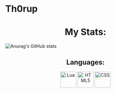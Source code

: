 # Th0rup

<h1 align="center">My Stats:</h1>

![Anurag's GitHub stats](https://github-readme-stats.vercel.app/api?username=Mathias-TC&theme=react&show_icons=true)

<h2 align="center">Languages:</h2>

<p align="center">
  <img src="https://i.imgur.com/n7aVKlf.png" alt="Lua" height="50" width="50"/>
  <img src="https://i.imgur.com/UTILags.png" alt="HTML5" height="50" width="50"/>
  <img src="https://i.imgur.com/pkps8Sw.png" alt="CSS" height="50" width="50"/>
</p>
